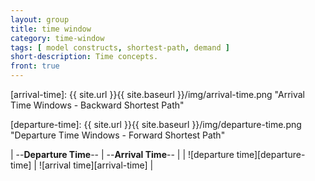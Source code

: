 ```yaml
---
layout: group
title: time window
category: time-window
tags: [ model constructs, shortest-path, demand ]
short-description: Time concepts.
front: true
---
```

[arrival-time]: {{ site.url }}{{ site.baseurl }}/img/arrival-time.png "Arrival Time Windows - Backward Shortest Path"

[departure-time]: {{ site.url }}{{ site.baseurl }}/img/departure-time.png "Departure Time Windows - Forward Shortest Path"

| --**Departure Time**-- | --**Arrival Time**-- |
| ![departure time][departure-time] | ![arrival time][arrival-time] |

